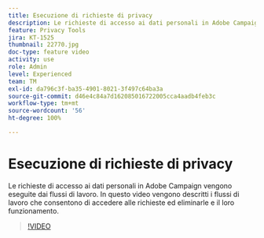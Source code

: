 ```yaml
---
title: Esecuzione di richieste di privacy
description: Le richieste di accesso ai dati personali in Adobe Campaign vengono eseguite dai flussi di lavoro. In questo video vengono descritti i flussi di lavoro che consentono di accedere alle richieste ed eliminarle e il loro funzionamento.
feature: Privacy Tools
jira: KT-1525
thumbnail: 22770.jpg
doc-type: feature video
activity: use
role: Admin
level: Experienced
team: TM
exl-id: da796c3f-ba35-4901-8021-3f497c64ba3a
source-git-commit: d46e4c84a7d162085016722005cca4aadb4feb3c
workflow-type: tm+mt
source-wordcount: '56'
ht-degree: 100%

---
```


# Esecuzione di richieste di privacy

Le richieste di accesso ai dati personali in Adobe Campaign vengono eseguite dai flussi di lavoro. In questo video vengono descritti i flussi di lavoro che consentono di accedere alle richieste ed eliminarle e il loro funzionamento.

>[!VIDEO](https://video.tv.adobe.com/v/22770?quality=12&learn=on)
